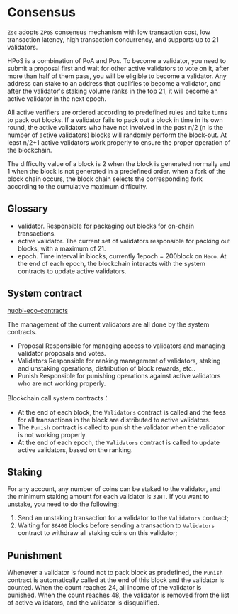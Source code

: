 # Consensus
`Zsc` adopts `ZPoS` consensus mechanism with low transaction cost, low transaction latency, high transaction concurrency, and supports up to 21 validators.

HPoS is a combination of PoA and Pos. To become a validator, you need to submit a proposal first and wait for other active validators to vote on it, after more than half of them pass, you will be eligible to become a validator. Any address can stake to an address that qualifies to become a validator, and after the validator's staking volume ranks in the top 21, it will become an active validator in the next epoch.


All active verifiers are ordered according to predefined rules and take turns to pack out blocks. If a validator fails to pack out a block in time in its own round, the active validators who have not involved  in the past n/2 (n is the number of active validators) blocks will randomly perform the block-out. At least n/2+1 active validators work properly to ensure the proper operation of the blockchain.


The difficulty value of a block is 2 when the block is generated normally and 1 when the block is not generated in a predefined order. when a fork of the block chain occurs, the block chain selects the corresponding fork according to the cumulative maximum difficulty.

## Glossary 
- validator. Responsible for packaging out blocks for on-chain transactions.
- active validator. The current set of validators responsible for packing out blocks, with a maximum of 21.
- epoch. Time interval in blocks, currently 1epoch = 200block on `Heco`. At the end of each epoch, the blockchain interacts with the system contracts to update active validators.

## System contract
[huobi-eco-contracts](https://github.com/HuobiGroup/huobi-eco-contracts)

The management of the current validators are all done by the system contracts.
- Proposal  Responsible for managing access to validators and managing validator proposals and votes.
- Validators Responsible for ranking management of validators, staking and unstaking operations, distribution of block rewards, etc..
- Punish Responsible for punishing operations against active validators who are not working properly.

Blockchain call system contracts：
- At the end of each block, the `Validators` contract is called and the fees for all transactions in the block are distributed to active validators.
- The `Punish` contract is called to punish the validator  when the validator is  not  working properly.
- At the end of each epoch, the `Validators` contract is called to update active validators, based on the ranking.

## Staking
For any account, any number of coins can be staked to the validator, and the minimum staking amount for each validator is `32HT`.
If you want to unstake, you need to do the following:
1. Send an unstaking transaction for a validator to the `Validators` contract;
2. Waiting for `86400` blocks before sending a transaction to `Validators` contract to withdraw all staking coins on this validator;

## Punishment
Whenever a validator is found not to pack block as predefined, the `Punish` contract is automatically called at the end of this block and the validator is counted. When the count reaches 24, all income of the validator is punished. When the count reaches 48, the validator is removed from the list of active validators, and the validator is disqualified.